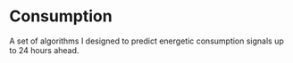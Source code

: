 # Consumption
A set of algorithms I designed to predict energetic consumption signals up to 24 hours ahead.
